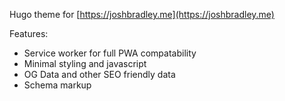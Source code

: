 Hugo theme for [https://joshbradley.me](https://joshbradley.me)

Features:
* Service worker for full PWA compatability
* Minimal styling and javascript
* OG Data and other SEO friendly data
* Schema markup